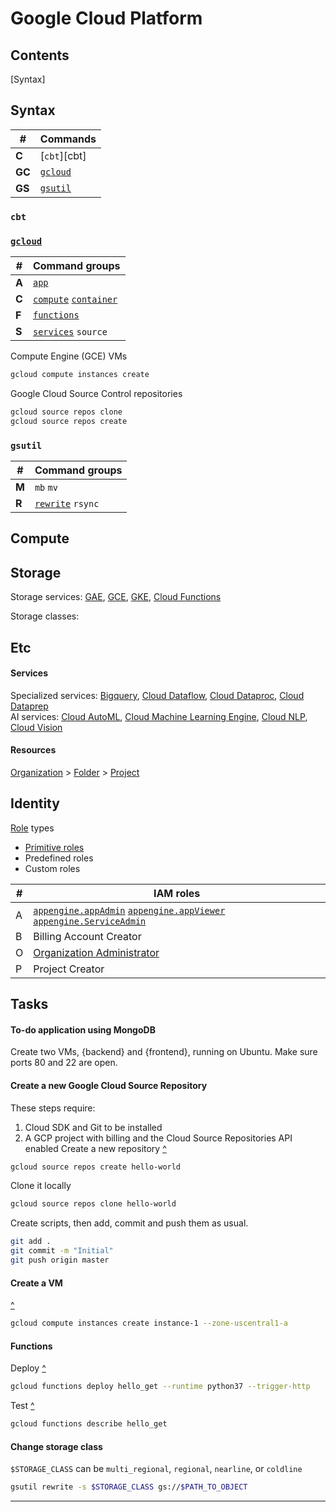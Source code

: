 # Google Cloud Platform 

Contents
---
[Syntax]


## Syntax
\#      | Commands
---     | ---
**C**   | [`cbt`][cbt]
**GC**  | [`gcloud`][gcloud]
**GS**  | [`gsutil`][gsutil]

### `cbt`
### [`gcloud`][gcloud]

\#      | Command groups
---     | ---
**A**   | [`app`][gcloud app]
**C**   | [`compute`][gcloud compute] [`container`][gcloud container]
**F**   | [`functions`][gcloud functions]
**S**   | [`services`][gcloud services] `source`


Compute Engine (GCE) VMs
```sh
gcloud compute instances create
```
Google Cloud Source Control repositories
```sh
gcloud source repos clone
gcloud source repos create
```

### `gsutil`

\#      | Command groups
---     | ---
**M**   | `mb` `mv`
**R**   | [`rewrite`](#change-storage-class) `rsync`

## Compute
## Storage

Storage services: [GAE][App Engine], [GCE][Compute Engine], [GKE][Kubernetes Engine], [Cloud Functions][Cloud Functions]

Storage classes: 

## Etc
#### Services
Specialized services: [Bigquery][Bigquery], [Cloud Dataflow][Dataflow], [Cloud Dataproc][Dataproc], [Cloud Dataprep][Dataprep]\
AI services: [Cloud AutoML][Cloud Automl], [Cloud Machine Learning Engine][Cloud Machine Learning Engine], [Cloud NLP][Cloud Natural Language Processing], [Cloud Vision][Cloud Vision]
#### Resources
[Organization][Organization] > [Folder][Folder] > [Project][Project]

## Identity
[Role][Role] types
- [Primitive roles][Primitive Role]
- Predefined roles
- Custom roles

\#    | IAM roles
---   | ---
A     | [`appengine.appAdmin`][appengine.appAdmin] [`appengine.appViewer`][appengine.appAdmin] [`appengine.ServiceAdmin`][appengine.ServiceAdmin]
B     | Billing Account Creator
O     | [Organization Administrator][Organization Administrator]
P     | Project Creator


## Tasks
#### To-do application using MongoDB
Create two VMs, {backend} and {frontend}, running on Ubuntu. Make sure ports 80 and 22 are open.
#### Create a new Google Cloud Source Repository
These steps require:
  1. Cloud SDK and Git to be installed
  2. A GCP project with billing and the Cloud Source Repositories API enabled
Create a new repository [^](#sources)
```sh
gcloud source repos create hello-world
```
Clone it locally
```sh
gcloud source repos clone hello-world
```
Create scripts, then add, commit and push them as usual.
```sh
git add .
git commit -m "Initial"
git push origin master
```
#### Create a VM
[^][2]
```sh
gcloud compute instances create instance-1 --zone-uscentral1-a
```
#### Functions
Deploy [^][3]
```sh
gcloud functions deploy hello_get --runtime python37 --trigger-http
```
Test [^][3]
```sh
gcloud functions describe hello_get
```
#### Change storage class
`$STORAGE_CLASS` can be `multi_regional`, `regional`, `nearline`, or `coldline`
```sh
gsutil rewrite -s $STORAGE_CLASS gs://$PATH_TO_OBJECT
```

---

## 

[1]: https://cloud.google.com/source-repositories/docs/creating-an-empty-repository "GCP Developer Tools: \"Creating an empty repository\""
[2]: https://www.youtube.com/watch?v=j274vq9a2Rs "YouTube: \"Google Cloud Command Line for Beginners, or 'How to gcloud' | 9.13.18 | Linux Academy\""
[3]: https://cloud.google.com/functions/docs/quickstart "GCP Developer Tools: \"Quickstart: Using the gcloud Command-Line Tool\""

[Sullivan]: # "Sullivan, Dan. _Official Google Cloud Certified Associate Cloud Engineer Study Guide_"

[App Engine]:                             #storage            'App Engine&#10;Allows users to deploy applications in a popular programming language without configuring VMs or Kubernetes clusters&#10;Sullivan, Dan. _Official Google Cloud Certified Associate Cloud Engineer Study Guide_: 20'
[appengine.appAdmin]: #identity '`appengine.appAdmin`&#10;IAM role, grants identities the ability to read, write, and modify all application settings&#10;Sullivan, Dan. _Official Google Cloud Certified Associate Cloud Engineer Study Guide_: 48'
[appengine.ServiceAdmin]: #identity '`appengine.ServiceAdmin`&#10;IAM role, grants read-only access to application settings and write-level access to module-level and version-level settings&#10;Sullivan, Dan. _Official Google Cloud Certified Associate Cloud Engineer Study Guide_: 48'
[appengine.appViewer]: #identity '`appengine.appViewer`&#10;IAM role, grants read-only access to applications&#10;Sullivan, Dan. _Official Google Cloud Certified Associate Cloud Engineer Study Guide_: 48'
[Bigquery]:                               #etc                'Bigquery&#10;Petabyte-scale analytics database service for data warehousing&#10;Sullivan, Dan. _Official Google Cloud Certified Associate Cloud Engineer Study Guide_: 30'
[Cloud Automl]:                           #etc                'Cloud Automl&#10;Allows developers without machine learning experience to develop machine learning models&#10;Sullivan, Dan. _Official Google Cloud Certified Associate Cloud Engineer Study Guide_: 31'
[Cloud Functions]:                        #storage            'Cloud Functions&#10;Lightweight computing option well-suited to event-driven processing&#10;Sullivan, Dan. _Official Google Cloud Certified Associate Cloud Engineer Study Guide_: 20'
[Cloud Machine Learning Engine]:          #etc                'Cloud Machine Learning Engine&#10;Platform for building and deploying scalable machine learning systems to production&#10;Sullivan, Dan. _Official Google Cloud Certified Associate Cloud Engineer Study Guide_: 31'
[Cloud Natural Language Processing]:      #etc                'Cloud Natural Language Processing&#10;Tool for analyzing human languages and extracting information from text&#10;Sullivan, Dan. _Official Google Cloud Certified Associate Cloud Engineer Study Guide_: 31'
[Cloud Vision]:                           #etc                'Cloud Vision&#10;Image analysis platform for annotating images with metadata, extracting text, or filtering content&#10;Sullivan, Dan. _Official Google Cloud Certified Associate Cloud Engineer Study Guide_: 31'
[Compute Engine]:                         #storage            'Compute Engine&#10;Allows users to create VMs, attach persistent storage to them, and make use of other GCP services like Cloud Storage&#10;Sullivan, Dan. _Official Google Cloud Certified Associate Cloud Engineer Study Guide_: 17'
[Dataflow]:                               #etc                'Cloud Dataflow&#10;Framework for defining batch and stream processing pipelines&#10;Sullivan, Dan. _Official Google Cloud Certified Associate Cloud Engineer Study Guide_: 30'
[Dataproc]:                               #etc                'Cloud Dataproc&#10;Managed Hadoop and Spark service&#10;Sullivan, Dan. _Official Google Cloud Certified Associate Cloud Engineer Study Guide_: 30'
[Dataprep]:                               #etc                'Cloud Dataprep&#10;Service that allows analysts to explore and prepare data for analysis&#10;Sullivan, Dan. _Official Google Cloud Certified Associate Cloud Engineer Study Guide_: 30'
[Folder]: #resources 'Folder&#10;Organizations contain folders; folders can contain other folders or projects&#10;Sullivan, Dan. _Official Google Cloud Certified Associate Cloud Engineer Study Guide_: 42'
[Kubernetes Engine]:                      #storage            'Kubernetes Engine&#10;Allows users to easily run containerized applications on a cluster of servers&#10;Sullivan, Dan. _Official Google Cloud Certified Associate Cloud Engineer Study Guide_: 19'
[Organization]: #resources 'Organization&#10;Root of the resource hierarchy, typically corresponding to a company or organization (equivalent to G-Suite domains and Cloud Identity accounts)&#10;Sullivan, Dan. _Official Google Cloud Certified Associate Cloud Engineer Study Guide_: 41'
[Organization Administrator]:             #identity           'Organization Administrator&#10;IAM role responsible for defining the structure and IAM policies of resource hierarchy and delegating management roles to other users&#10;Sullivan, Dan. _Official Google Cloud Certified Associate Cloud Engineer Study Guide_: 42'
[Primitive Role]: #identity 'Primitive Role&#10;Grant wide ranges of permissions that may not always be needed by a user&#10;Sullivan, Dan. _Official Google Cloud Certified Associate Cloud Engineer Study Guide_: 48'
[Project]: #resources 'Project&#10;Contain resources, manage permissions and billing options, and use GCP services&#10;Sullivan, Dan. _Official Google Cloud Certified Associate Cloud Engineer Study Guide_: 43'
[Role]: #identity 'Role&#10;Collection of permission&#10;Sullivan, Dan. _Official Google Cloud Certified Associate Cloud Engineer Study Guide_: 47'

[gcloud]:                                 #gcloud             '`gcloud`&#10;Command used for many cloud management tasks, organized into a hierarchy of groups'
[gcloud app]:                             #gcloud             '`gcloud app`&#10;App Engine'
[gcloud compute]:                         #gcloud             '`gcloud compute`&#10;Compute Engine'
[gcloud container]:                       #gcloud             '`gcloud container`&#10;Kubernetes Engine'
[gcloud compute]:                         #gcloud             '`gcloud compute`&#10;Compute Engine'
[gcloud functions]:                       #functions          '`gcloud functions`&#10;Cloud Functions'
[gcloud services]:                        #gcloud             '`gcloud services`&#10;Manage project\'s access to APIs'

[gsutil]:                                 #gsutil             '`gsutil`&#10;Command used to manipulate GCS'

